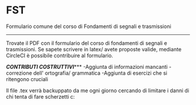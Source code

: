 # FST
Formulario comune del corso di Fondamenti di segnali e trasmissioni
************************************************************************************************************************************************************************************

Trovate il PDF con il formulario del corso di fondamenti di segnali e trasmissioni.
Se sapete scrivere in latex/ avete proposte valide, mediante CircleCI è possibile contribuire al formulario.

***********CONTRIBUTI COSTRUTTIVI**************
-Aggiunta di informazioni mancanti
-correzione dell' ortografia/ grammatica
-Aggiunta di esercizi che si ritengono cruciali 


Il file .tex verrà backuppato da me ogni giorno cercando di limitare i danni di chi tenta di fare scherzetti c:
